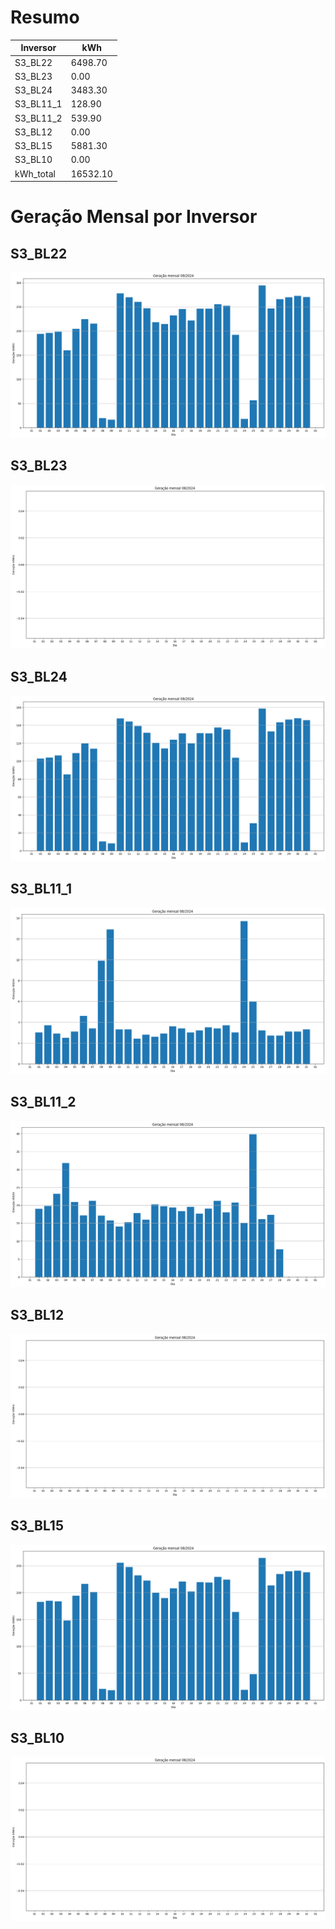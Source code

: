 # Resumo
| Inversor | kWh    |
| -------- | ------ |
| S3_BL22       | 6498.70 |
| S3_BL23       | 0.00 |
| S3_BL24       | 3483.30 |
| S3_BL11_1       | 128.90 |
| S3_BL11_2       | 539.90 |
| S3_BL12       | 0.00 |
| S3_BL15       | 5881.30 |
| S3_BL10       | 0.00 |
| kWh_total       | 16532.10 |
# Geração Mensal por Inversor
## S3_BL22
![My Image](plots/S3_BL22.png)
## S3_BL23
![My Image](plots/S3_BL23.png)
## S3_BL24
![My Image](plots/S3_BL24.png)
## S3_BL11_1
![My Image](plots/S3_BL11_1.png)
## S3_BL11_2
![My Image](plots/S3_BL11_2.png)
## S3_BL12
![My Image](plots/S3_BL12.png)
## S3_BL15
![My Image](plots/S3_BL15.png)
## S3_BL10
![My Image](plots/S3_BL10.png)
